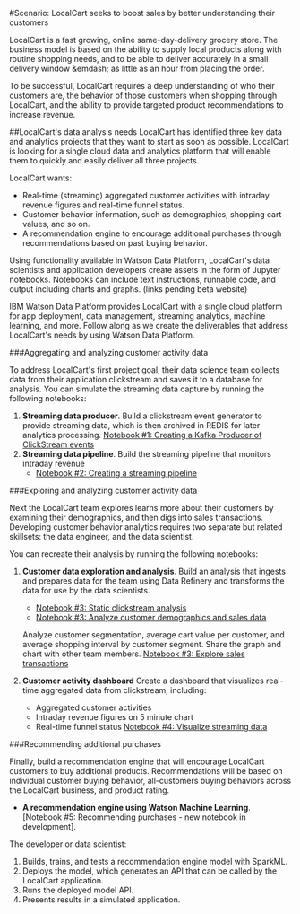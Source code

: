 #Scenario: LocalCart seeks to boost sales by better understanding their customers

LocalCart is a fast growing, online same-day-delivery grocery store. The business model is based on the ability to supply local products along with routine shopping needs, and to be able to deliver accurately in a small delivery window &emdash; as little as an hour from placing the order.

<!--LocalCart specializes in time-boxed fire sales. The __Friday at Five__ sale is a time and quantity bounded sale, with a limited quantity of popular products available at a special price only between 5 and 6 pm each Friday. The constraints on quantity and time create a pressure to buy.  -->    To be successful, LocalCart requires a deep understanding of who their customers are, the behavior of those customers when shopping through LocalCart, and the ability to provide targeted product recommendations to increase revenue. 


##LocalCart's data analysis needs
LocalCart has identified three key data and analytics projects that they want to start as soon as possible. LocalCart is looking for a single cloud data and analytics platform that will enable them to quickly and easily deliver all three projects. 

LocalCart wants:

* Real-time (streaming) aggregated customer activities with intraday revenue figures and real-time funnel status.
* Customer behavior information, such as demographics, shopping cart values, and so on.
* A recommendation engine to encourage additional purchases through recommendations based on past buying behavior.

Using functionality available in Watson Data Platform, LocalCart's data scientists and application developers create assets in the form of Jupyter notebooks. Notebooks can include text instructions, runnable code, and output including charts and graphs.   <!-- with links to each notebook in the advo beta project -->(links pending beta website)

IBM Watson Data Platform provides LocalCart with a single cloud platform for app deployment, data management, streaming analytics, machine learning, and more. Follow along as we create the deliverables that address LocalCart's needs by using Watson Data Platform.


###Aggregating and analyzing customer activity data

To address LocalCart's first project goal, their data science team collects data from their application clickstream and saves it to a database for analysis. You can simulate the streaming data capture by running the following notebooks:

1. **Streaming data producer**. Build a clickstream event generator to provide streaming data, which is then archived in REDIS for later analytics processing. [Notebook #1: Creating a Kafka Producer of ClickStream events](https://apsportal.ibm.com/analytics/notebooks/c3aee820-01af-478f-bd0f-07d80866863f/view?projectid=81238e6c-a19b-4c5c-9e45-753dfe7b7de3&context=analytics)
1. **Streaming data pipeline**. Build the streaming pipeline that monitors intraday revenue 
	* [Notebook #2: Creating a streaming pipeline](https://apsportal.ibm.com/analytics/notebooks/d06e9e69-f8c9-4608-9e07-deb10fc4f85f/view?projectid=81238e6c-a19b-4c5c-9e45-753dfe7b7de3&context=analytics)
<!--	* [Notebook #2a: Aggregating stream data](https://apsportal.ibm.com/analytics/notebooks/33ff5c0d-9a2a-44df-89fd-32ab2703097e/view?projectid=81238e6c-a19b-4c5c-9e45-753dfe7b7de3&context=analytics) -->

###Exploring and analyzing customer activity data

Next the LocalCart team explores learns more about their customers by examining their demographics, and then digs into sales transactions. Developing customer behavior analytics requires two separate but related skillsets: the data engineer, and the data scientist.

You can recreate their analysis by running the following notebooks:

1. **Customer data exploration and analysis**. Build an analysis that ingests and prepares data for the team using Data Refinery and transforms the data for use by the data scientists. 	* [Notebook #3: Static clickstream analysis](https://apsportal.ibm.com/analytics/notebooks/79e5cc81-a452-4039-943a-3dbd08cadb89/view?projectid=81238e6c-a19b-4c5c-9e45-753dfe7b7de3&context=analytics)
	* [Notebook #3: Analyze customer demographics and sales data](https://apsportal.ibm.com/analytics/notebooks/4a140569-b36f-4c89-9f46-950dbf771503/view?projectid=81238e6c-a19b-4c5c-9e45-753dfe7b7de3&context=analytics)

	
	Analyze customer segmentation, average cart value per customer, and average shopping interval by customer segment.Share the graph and chart with other team members. [Notebook #3: Explore sales transactions](https://apsportal.ibm.com/analytics/notebooks/8739b6d6-401f-492c-a707-8d3e9ce43a2d/view?projectid=81238e6c-a19b-4c5c-9e45-753dfe7b7de3&context=analytics)


1. **Customer activity dashboard** Create a dashboard that visualizes real-time aggregated data from clickstream, including:
	* Aggregated customer activities  
	* Intraday revenue figures on 5 minute chart  
	* Real-time funnel status
	[Notebook #4: Visualize streaming data](https://apsportal.ibm.com/analytics/notebooks/d9fd6d78-d55f-4e83-b8ae-d465f7af256f/view?projectid=81238e6c-a19b-4c5c-9e45-753dfe7b7de3&context=analytics)


###Recommending additional purchases

Finally, build a recommendation engine that will encourage LocalCart customers to buy additional products. Recommendations will be based on individual customer buying behavior, all-customers buying behaviors across the LocalCart business, and product rating. 

* **A recommendation engine using Watson Machine Learning**. [Notebook #5: Recommending purchases - new notebook in development]<!--(https://apsportal.ibm.com/analytics/notebooks/23a722e4-fa68-4412-8c8b-3b4e93977567/view?projectid=81238e6c-a19b-4c5c-9e45-753dfe7b7de3&context=analytics)-->.

The developer or data scientist: 

1. Builds, trains, and tests a recommendation engine model with SparkML.
1. Deploys the model, which generates an API that can be called by the LocalCart application.
1. Runs the deployed model API.
1. Presents results in a simulated application.



  




